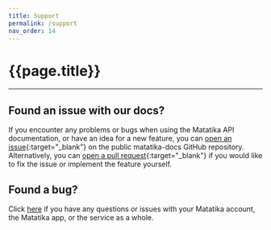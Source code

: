 ```yaml
---
title: Support
permalink: /support
nav_order: 14
---
```


# {{page.title}}

---

## Found an issue with our docs?

If you encounter any problems or bugs when using the Matatika API documentation, or have an idea for a new feature, you can [open an issue](https://github.com/Matatika/matatika-docs/issues){:target="_blank"} on the public matatika-docs GitHub repository. Alternatively, you can [open a pull request](https://github.com/Matatika/matatika-docs/pulls){:target="_blank"} if you would like to fix the issue or implement the feature yourself.

## Found a bug?
Click [here]({{site.matatika.links.www}}/help) if you have any questions or issues with your Matatika account, the Matatika app, or the service as a whole.